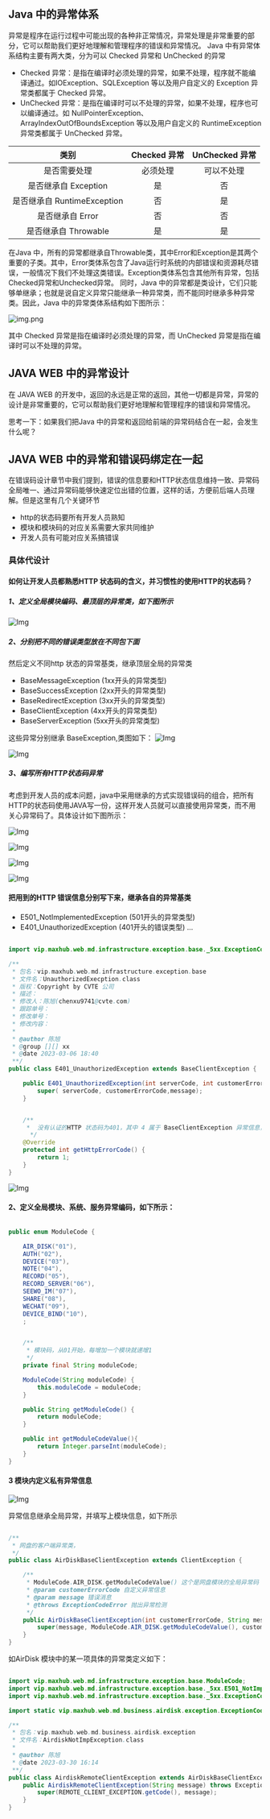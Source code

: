 

## Java 中的异常体系
异常是程序在运行过程中可能出现的各种非正常情况，异常处理是非常重要的部分，它可以帮助我们更好地理解和管理程序的错误和异常情况。
Java 中有异常体系结构主要有两大类，分为可以 Checked 异常和 UnChecked 的异常

- Checked 异常：是指在编译时必须处理的异常，如果不处理，程序就不能编译通过。如IOException、SQLException 等以及用户自定义的 Exception 异常类都属于 Checked 异常。
- UnChecked 异常：是指在编译时可以不处理的异常，如果不处理，程序也可以编译通过。如 NullPointerException、ArrayIndexOutOfBoundsException 等以及用户自定义的 RuntimeException 异常类都属于 UnChecked 异常。

| 类别 | Checked 异常 | UnChecked 异常 |
| :---: | :---: | :---: |
| 是否需要处理 | 必须处理 | 可以不处理 |
| 是否继承自 Exception | 是 | 否 |
| 是否继承自 RuntimeException | 否 | 是 |
| 是否继承自 Error | 否 | 否 |
| 是否继承自 Throwable | 是 | 是 |

在Java 中，所有的异常都继承自Throwable类，其中Error和Exception是其两个重要的子类。其中，Error类体系包含了Java运行时系统的内部错误和资源耗尽错误，一般情况下我们不处理这类错误。Exception类体系包含其他所有异常，包括Checked异常和Unchecked异常。
同时，Java 中的异常都是类设计，它们只能够单继承；也就是说自定义异常只能继承一种异常类，而不能同时继承多种异常类。因此，Java 中的异常类体系结构如下图所示：

![img.png](../../img/img.png)

其中 Checked 异常是指在编译时必须处理的异常，而 UnChecked 异常是指在编译时可以不处理的异常。

## JAVA WEB 中的异常设计
在 JAVA WEB 的开发中，返回的永远是正常的返回，其他一切都是异常，异常的设计是非常重要的，它可以帮助我们更好地理解和管理程序的错误和异常情况。

思考一下：如果我们把Java 中的异常和返回给前端的异常码结合在一起，会发生什么呢？

## JAVA WEB 中的异常和错误码绑定在一起

在错误码设计章节中我们提到，错误的信息要和HTTP状态信息维持一致、异常码全局唯一、通过异常码能够快速定位出错的位置，这样的话，方便前后端人员理解。但是这里有几个关键环节
- http的状态码要所有开发人员熟知
- 模块和模块码的对应关系需要大家共同维护
- 开发人员有可能对应关系搞错误

### 具体代设计
#### 如何让开发人员都熟悉HTTP 状态码的含义，并习惯性的使用HTTP的状态码？

##### 1、定义全局模块编码、最顶层的异常类，如下图所示
![Img](../../img/img-20230308164853.png)

##### 2、分别把不同的错误类型放在不同包下面
然后定义不同http 状态的异常基类，继承顶层全局的异常类

- BaseMessageException (1xx开头的异常类型)
- BaseSuccessException (2xx开头的异常类型)
- BaseRedirectException (3xx开头的异常类型)
- BaseClientException (4xx开头的异常类型)
- BaseServerException (5xx开头的异常类型)

这些异常分别继承 BaseException,类图如下：
![Img](../../img/img-20230816194958.png)


![Img](../../img/img-20230308165124.png)

##### 3、编写所有HTTP状态码异常
考虑到开发人员的成本问题，java中采用继承的方式实现错误码的组合，把所有HTTP的状态码使用JAVA写一份，这样开发人员就可以直接使用异常类，而不用关心异常码了。具体设计如下图所示：


![Img](../../img/img-20230816195528.png)


![Img](../../img/img-20230816195811.png)

![Img](../../img/img-20230308165048.png)

![Img](../../img/img-20230816195928.png)



#### 把用到的HTTP 错误信息分别写下来，继承各自的异常基类
- E501_NotImplementedException  (501开头的异常类型)
- E401_UnauthorizedException (401开头的错误类型)
  ...

```java

import vip.maxhub.web.md.infrastructure.exception.base._5xx.ExceptionCodeError;

/**
 * 包名：vip.maxhub.web.md.infrastructure.exception.base
 * 文件名：UnauthorizedExecption.class
 * 版权：Copyright by CVTE 公司
 * 描述：
 * 修改人：陈旭(chenxu9741@cvte.com)
 * 跟踪单号：
 * 修改单号：
 * 修改内容：
 *
 * @author 陈旭
 * @group [][] xx
 * @date 2023-03-06 18:40
 **/
public class E401_UnauthorizedException extends BaseClientException {

    public E401_UnauthorizedException(int serverCode, int customerErrorCode,String message) throws ExceptionCodeError {
        super( serverCode, customerErrorCode,message);
    }


    /**
     *  没有认证的HTTP 状态码为401，其中 4 属于 BaseClientException 异常信息，01 属于http 状态码信息，
      */
    @Override
    protected int getHttpErrorCode() {
        return 1;
    }
}


```
![Img](../../img/img-20230308165413.png)




#### 2、定义全局模块、系统、服务异常编码，如下所示：
```java

public enum ModuleCode {

    AIR_DISK("01"),
    AUTH("02"),
    DEVICE("03"),
    NOTE("04"),
    RECORD("05"),
    RECORD_SERVER("06"),
    SEEWO_IM("07"),
    SHARE("08"),
    WECHAT("09"),
    DEVICE_BIND("10"),
    ;


    /**
     * 模块码，从01开始，每增加一个模块就递增1
     */
    private final String moduleCode;

    ModuleCode(String moduleCode) {
        this.moduleCode = moduleCode;
    }

    public String getModuleCode() {
        return moduleCode;
    }

    public int getModuleCodeValue(){
        return Integer.parseInt(moduleCode);
    }
}

```

#### 3 模块内定义私有异常信息

![Img](../../img/img-20230306173259.png)

异常信息继承全局异常，并填写上模块信息，如下所示
```java

/**
 * 网盘的客户端异常类，
 */
public class AirDiskBaseClientException extends ClientException {

    /**
     * ModuleCode.AIR_DISK.getModuleCodeValue() 这个是网盘模块的全局异常码
     * @param customerErrorCode 自定义异常信息
     * @param message 错误消息
     * @throws ExceptionCodeError 抛出异常检测
     */
    public AirDiskBaseClientException(int customerErrorCode, String message) throws ExceptionCodeError {
        super(message, ModuleCode.AIR_DISK.getModuleCodeValue(), customerErrorCode);
    }
}
```
如AirDisk 模块中的某一项具体的异常类定义如下：
```java

import vip.maxhub.web.md.infrastructure.exception.base.ModuleCode;
import vip.maxhub.web.md.infrastructure.exception.base._5xx.E501_NotImplementedException;
import vip.maxhub.web.md.infrastructure.exception.base._5xx.ExceptionCodeError;

import static vip.maxhub.web.md.business.airdisk.exception.ExceptionCode.REMOTE_CLIENT_EXCEPTION;

/**
 * 包名：vip.maxhub.web.md.business.airdisk.exception
 * 文件名：AirdiskNotImpException.class
 *
 * @author 陈旭
 * @date 2023-03-30 16:14
 **/
public class AirdiskRemoteClientException extends AirDiskBaseClientException {
    public AirdiskRemoteClientException(String message) throws ExceptionCodeError {
        super(REMOTE_CLIENT_EXCEPTION.getCode(), message);
    }
}

```
